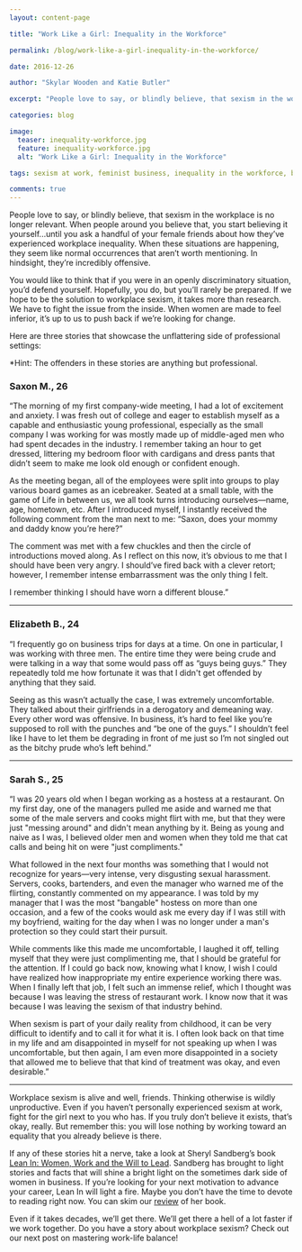 ```yaml
---
layout: content-page

title: "Work Like a Girl: Inequality in the Workforce"

permalink: /blog/work-like-a-girl-inequality-in-the-workforce/

date: 2016-12-26

author: "Skylar Wooden and Katie Butler"

excerpt: "People love to say, or blindly believe, that sexism in the workplace is no longer relevant. When people around you believe that, you start believing it yourself...until you ask a handful of your female friends about how they’ve experienced workplace inequality."

categories: blog

image:
  teaser: inequality-workforce.jpg
  feature: inequality-workforce.jpg
  alt: "Work Like a Girl: Inequality in the Workforce"

tags: sexism at work, feminist business, inequality in the workforce, business women, workplace sexism, workplace inequality

comments: true
---
```


People love to say, or blindly believe, that sexism in the workplace is no longer relevant. When people around you believe that, you start believing it yourself...until you ask a handful of your female friends about how they’ve experienced workplace inequality. When these situations are happening, they seem like normal occurrences that aren’t worth mentioning. In hindsight, they’re incredibly offensive.

You would like to think that if you were in an openly discriminatory situation, you’d defend yourself. Hopefully, you do, but you’ll rarely be prepared. If we hope to be the solution to workplace sexism, it takes more than research. We have to fight the issue from the inside. When women are made to feel inferior, it’s up to us to push back if we’re looking for change.

Here are three stories that showcase the unflattering side of professional settings:

*Hint: The offenders in these stories are anything but professional.

### Saxon M., 26

“The morning of my first company-wide meeting, I had a lot of excitement and anxiety. I was fresh out of college and eager to establish myself as a capable and enthusiastic young professional, especially as the small company I was working for was mostly made up of middle-aged men who had spent decades in the industry. I remember taking an hour to get dressed, littering my bedroom floor with cardigans and dress pants that didn’t seem to make me look old enough or confident enough. 

As the meeting began, all of the employees were split into groups to play various board games as an icebreaker. Seated at a small table, with the game of Life in between us, we all took turns introducing ourselves—name, age, hometown, etc. After I introduced myself, I instantly received the following comment from the man next to me: “Saxon, does your mommy and daddy know you’re here?”

The comment was met with a few chuckles and then the circle of introductions moved along. As I reflect on this now, it’s obvious to me that I should have been very angry. I should’ve fired back with a clever retort; however, I remember intense embarrassment was the only thing I felt.

I remember thinking I should have worn a different blouse.”

<hr class="secondary">

### Elizabeth B., 24

“I frequently go on business trips for days at a time. On one in particular, I was working with three men. The entire time they were being crude and were talking in a way that some would pass off as “guys being guys.” They repeatedly told me how fortunate it was that I didn't get offended by anything that they said.

Seeing as this wasn’t actually the case, I was extremely uncomfortable. They talked about their girlfriends in a derogatory and demeaning way. Every other word was offensive. In business, it’s hard to feel like you’re supposed to roll with the punches and “be one of the guys.” I shouldn’t feel like I have to let them be degrading in front of me just so I’m not singled out as the bitchy prude who’s left behind.” 

<hr class="secondary">

### Sarah S., 25

“I was 20 years old when I began working as a hostess at a restaurant. On my first day, one of the managers pulled me aside and warned me that some of the male servers and cooks might flirt with me, but that they were just "messing around" and didn't mean anything by it. Being as young and naive as I was, I believed older men and women when they told me that cat calls and being hit on were "just compliments."
 
What followed in the next four months was something that I would not recognize for years—very intense, very disgusting sexual harassment. Servers, cooks, bartenders, and even the manager who warned me of the flirting, constantly commented on my appearance. I was told by my manager that I was the most "bangable" hostess on more than one occasion, and a few of the cooks would ask me every day if I was still with my boyfriend, waiting for the day when I was no longer under a man's protection so they could start their pursuit.
 
While comments like this made me uncomfortable, I laughed it off, telling myself that they were just complimenting me, that I should be grateful for the attention. If I could go back now, knowing what I know, I wish I could have realized how inappropriate my entire experience working there was. When I finally left that job, I felt such an immense relief, which I thought was because I was leaving the stress of restaurant work. I know now that it was because I was leaving the sexism of that industry behind.
 
When sexism is part of your daily reality from childhood, it can be very difficult to identify and to call it for what it is. I often look back on that time in my life and am disappointed in myself for not speaking up when I was uncomfortable, but then again, I am even more disappointed in a society that allowed me to believe that that kind of treatment was okay, and even desirable.”

<hr class="secondary">

Workplace sexism is alive and well, friends. Thinking otherwise is wildly unproductive. Even if you haven’t personally experienced sexism at work, fight for the girl next to you who has. If you truly don’t believe it exists, that’s okay, really. But remember this: you will lose nothing by working toward an equality that you already believe is there.

If any of these stories hit a nerve, take a look at Sheryl Sandberg’s book <a href="/reading-list">Lean In: Women, Work and the Will to Lead</a>. Sandberg has brought to light stories and facts that will shine a bright light on the sometimes dark side of women in business. If you’re looking for your next motivation to advance your career, Lean In will light a fire. Maybe you don’t have the time to devote to reading right now. You can skim our <a href="/blog/review-of-lean-in/">review</a> of her book. 

Even if it takes decades, we’ll get there. We’ll get there a hell of a lot faster if we work together. Do you have a story about workplace sexism? Check out our next post on mastering work-life balance!